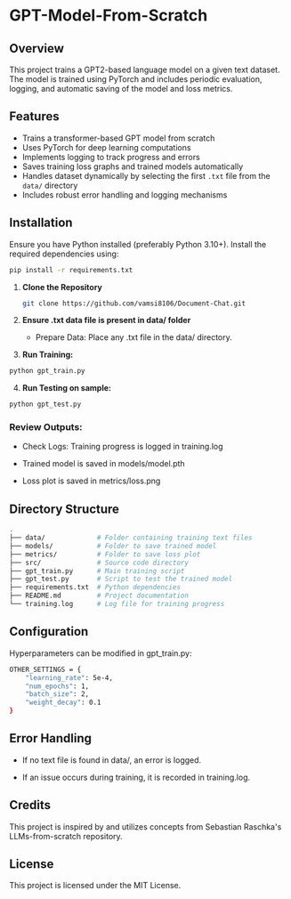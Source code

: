 # GPT-Model-From-Scratch
## Overview

This project trains a GPT2-based language model on a given text dataset. The model is trained using PyTorch and includes periodic evaluation, logging, and automatic saving of the model and loss metrics.

## Features

- Trains a transformer-based GPT model from scratch
- Uses PyTorch for deep learning computations
- Implements logging to track progress and errors
- Saves training loss graphs and trained models automatically
- Handles dataset dynamically by selecting the first `.txt` file from the `data/` directory
- Includes robust error handling and logging mechanisms


## Installation

Ensure you have Python installed (preferably Python 3.10+). Install the required dependencies using:

```bash
pip install -r requirements.txt
```
1. **Clone the Repository**

   ```bash
   git clone https://github.com/vamsi8106/Document-Chat.git
   ```

2. **Ensure .txt data file is present in data/ folder**

    - Prepare Data: Place any .txt file in the data/ directory.

3. **Run Training:**

  ```bash
  python gpt_train.py
```
4. **Run Testing on sample:**
   
  ```bash
  python gpt_test.py
```

### Review Outputs:

  - Check Logs: Training progress is logged in training.log

  - Trained model is saved in models/model.pth
  
  - Loss plot is saved in metrics/loss.png

## Directory Structure

```bash
.
├── data/             # Folder containing training text files
├── models/           # Folder to save trained model
├── metrics/          # Folder to save loss plot
├── src/              # Source code directory
├── gpt_train.py      # Main training script
├── gpt_test.py       # Script to test the trained model
├── requirements.txt  # Python dependencies
├── README.md         # Project documentation
└── training.log      # Log file for training progress

```
## Configuration

Hyperparameters can be modified in gpt_train.py:
```bash
OTHER_SETTINGS = {
    "learning_rate": 5e-4,
    "num_epochs": 1,
    "batch_size": 2,
    "weight_decay": 0.1
}
```
## Error Handling

  - If no text file is found in data/, an error is logged.
  
  - If an issue occurs during training, it is recorded in training.log.

## Credits

This project is inspired by and utilizes concepts from Sebastian Raschka's LLMs-from-scratch repository.

## License

This project is licensed under the MIT License.
